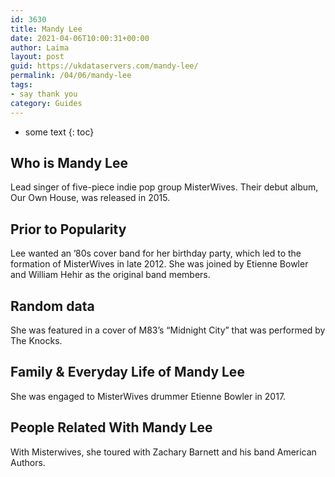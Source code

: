 ```yaml
---
id: 3630
title: Mandy Lee
date: 2021-04-06T10:00:31+00:00
author: Laima
layout: post
guid: https://ukdataservers.com/mandy-lee/
permalink: /04/06/mandy-lee
tags:
- say thank you
category: Guides
---
```


* some text
{: toc}


## Who is Mandy Lee
                  
                  
                  
Lead singer of five-piece indie pop group MisterWives. Their debut album, Our Own House, was released in 2015.
                  
              
            
              
            
                
                
                
## Prior to Popularity
                  
                  
                  
Lee wanted an &#8217;80s cover band for her birthday party, which led to the formation of MisterWives in late 2012. She was joined by Etienne Bowler and William Hehir as the original band members.
                  
              
            
              
            
                
                
                
## Random data
                  
                  
                  
She was featured in a cover of M83&#8217;s &#8220;Midnight City&#8221; that was performed by The Knocks.
                  
              
            
              
            
                
                
                
## Family & Everyday Life of Mandy Lee
                  
                  
                  
She was engaged to MisterWives drummer Etienne Bowler in 2017.
                  
              
            
              
            
                
                
                
## People Related With Mandy Lee
                  
                  
                  
With Misterwives, she toured with Zachary Barnett and his band American Authors.
                  
              
            
              
            
                
              
            
              
              
            
            
              
            
          
          
          